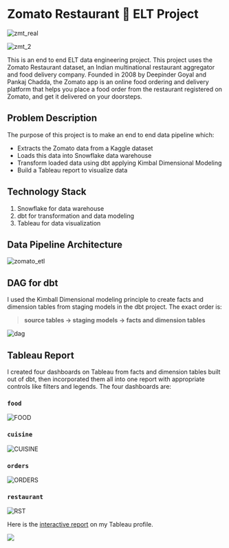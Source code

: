 # Zomato Restaurant 🍜 ELT Project
![zmt_real](https://github.com/kayazay/zomato_analytics/assets/60517587/7331a97e-e230-4e46-86e9-f84009fadcd9)

![zmt_2](https://github.com/kayazay/zomato_analytics/assets/60517587/5e73ef08-4912-4790-bcaa-902f8f6f4578)

This is an end to end ELT data engineering project. This project uses the Zomato Restaurant dataset, an Indian multinational restaurant aggregator and food delivery company. Founded in 2008 by Deepinder Goyal and Pankaj Chadda, the Zomato app is an online food ordering and delivery platform that helps you place a food order from the restaurant registered on Zomato, and get it delivered on your doorsteps.

## Problem Description
The purpose of this project is to make an end to end data pipeline which:

+ Extracts the Zomato data from a Kaggle dataset
+ Loads this data into Snowflake data warehouse
+ Transform loaded data using dbt applying Kimbal Dimensional Modeling
+ Build a Tableau report to visualize data

## Technology Stack
1. Snowflake for data warehouse
1. dbt for transformation and data modeling
1. Tableau for data visualization

## Data Pipeline Architecture

![zomato_etl](https://github.com/kayazay/zomato_analytics/assets/60517587/f4fd8397-c476-46ab-a7b1-1cb7baab22c3)

## DAG for dbt 
I used the Kimball Dimensional modeling principle to create facts and dimension tables from staging models in the dbt project. The exact order is:

> **source tables &rarr; staging models &rarr; facts and dimension tables**

![dag](https://github.com/kayazay/zomato_analytics/assets/60517587/6b1e6c3a-5e28-4acd-9e12-a08ffbfe5b4a)

## Tableau Report
I created four dashboards on Tableau from facts and dimension tables built out of dbt, then incorporated them all into one report with appropriate controls like filters and legends. The four dashboards are:


### `food`
![FOOD](https://github.com/kayazay/zomato_analytics/assets/60517587/e5460928-6e7a-4af1-9b0f-ee0314db7b08)

### `cuisine`
![CUISINE](https://github.com/kayazay/zomato_analytics/assets/60517587/f69e7e76-2321-47a2-894b-9b551636150c)

### `orders`
![ORDERS](https://github.com/kayazay/zomato_analytics/assets/60517587/e72c1366-9196-4ee8-9161-7a98efc0ac24)

### `restaurant`
![RST](https://github.com/kayazay/zomato_analytics/assets/60517587/aa8635ac-d39d-40e7-b4ae-ae7e4d424d5e)

Here is the [interactive report](https://public.tableau.com/shared/9332P3HXW?:display_count=n&:origin=viz_share_link) on my Tableau profile.



<div class='tableauPlaceholder' id='viz1708518394238' style='position: relative'><noscript><a href='#'><img alt=' ' src='https:&#47;&#47;public.tableau.com&#47;static&#47;images&#47;7C&#47;7CP9C97Q8&#47;1_rss.png' style='border: none' /></a></noscript><object class='tableauViz'  style='display:none;'><param name='host_url' value='https%3A%2F%2Fpublic.tableau.com%2F' /> <param name='embed_code_version' value='3' /> <param name='path' value='shared&#47;7CP9C97Q8' /> <param name='toolbar' value='yes' /><param name='static_image' value='https:&#47;&#47;public.tableau.com&#47;static&#47;images&#47;7C&#47;7CP9C97Q8&#47;1.png' /> <param name='animate_transition' value='yes' /><param name='display_static_image' value='yes' /><param name='display_spinner' value='yes' /><param name='display_overlay' value='yes' /><param name='display_count' value='yes' /><param name='language' value='en-US' /></object></div>                <script type='text/javascript'>                    var divElement = document.getElementById('viz1708518394238');                    var vizElement = divElement.getElementsByTagName('object')[0];                    vizElement.style.width='100%';vizElement.style.height=(divElement.offsetWidth*0.75)+'px';                    var scriptElement = document.createElement('script');                    scriptElement.src = 'https://public.tableau.com/javascripts/api/viz_v1.js';                    vizElement.parentNode.insertBefore(scriptElement, vizElement);                </script>